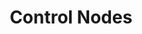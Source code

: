 ---
layout: default
title: Control Nodes
parent: Controllers
grand_parent: Documentation
nav_order: 5
---
